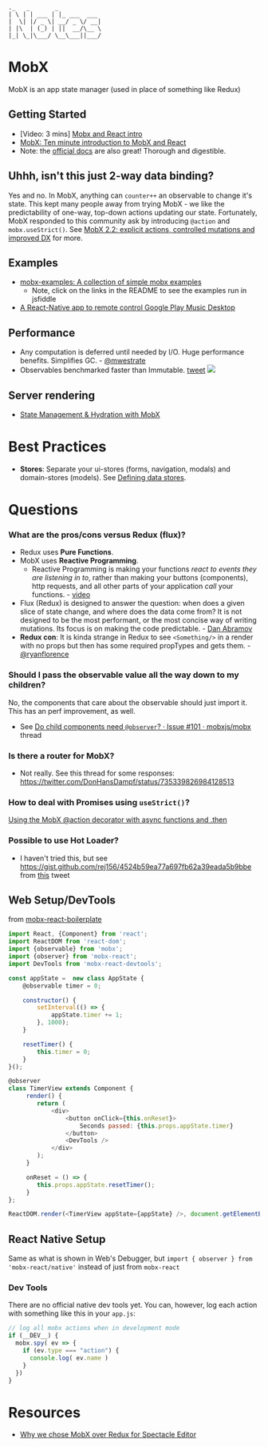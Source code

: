 ```
._   _       _            
| \ | | ___ | |_ ___  ___
|  \| |/ _ \| __/ _ \/ __|
| |\  | (_) | ||  __/\__ \
|_| \_|\___/ \__\___||___/

```

# MobX
MobX is an app state manager (used in place of something like Redux)

## Getting Started
- [Video: 3 mins] [Mobx and React intro ](https://egghead.io/lessons/javascript-mobx-and-react-intro-syncing-the-ui-with-the-app-state-using-observable-and-observer?utm_content=buffer621b3&utm_medium=social&utm_source=twitter.com&utm_campaign=buffer)
- [MobX: Ten minute introduction to MobX and React](https://mobxjs.github.io/mobx/getting-started.html)
- Note: the [official docs](http://mobxjs.github.io/mobx/index.html) are also great! Thorough and digestible.

## Uhhh, isn't this just 2-way data binding?
Yes and no. In MobX, anything can `counter++` an observable to change it's state. This kept many people away from trying MobX - we like the predictability of one-way, top-down actions updating our state. Fortunately, MobX responded to this community ask by introducing `@action` and `mobx.useStrict()`. See [MobX 2.2: explicit actions, controlled mutations and improved DX](https://medium.com/@mweststrate/mobx-2-2-explicit-actions-controlled-mutations-and-improved-dx-45cdc73c7c8d#.6h94skvar) for more.

## Examples
- [mobx-examples: A collection of simple mobx examples](https://github.com/mattruby/mobx-examples)
  - Note, click on the links in the README to see the examples run in jsfiddle
- [A React-Native app to remote control Google Play Music Desktop](https://github.com/GPMDP/google-play-music-desktop-remote)


## Performance
- Any computation is deferred until needed by I/O. Huge performance benefits. Simplifies GC. - [@mwestrate](https://twitter.com/mweststrate/status/734001713800224768)
- Observables benchmarked faster than Immutable. [tweet](https://twitter.com/mweststrate/status/718444275239882753)
![](https://pbs.twimg.com/media/CfhtQs-WwAAzkkW.jpg:large)


## Server rendering
- [State Management & Hydration with MobX](https://medium.com/@foxhound87/state-management-hydration-with-mobx-we-must-react-ep-05-1922a72453c6#.ksm0szwm9)


# Best Practices
- __Stores__: Separate your ui-stores (forms, navigation, modals) and domain-stores (models). See [Defining data stores](http://mobxjs.github.io/mobx/best/store.html).


# Questions
### What are the pros/cons versus Redux (flux)?
- Redux uses __Pure Functions__.
- MobX uses __Reactive Programming__.
  - Reactive Programming is making your functions *react to events they are listening in to*, rather than making your buttons (components), http requests, and all other parts of your application *call* your functions. - [video](https://www.youtube.com/watch?v=31URmaeNHSs&feature=youtu.be&t=640)
- Flux (Redux) is designed to answer the question: when does a given slice of state change, and where does the data come from? It is not designed to be the most performant, or the most concise way of writing mutations. Its focus is on making the code predictable. - [Dan Abramov](https://twitter.com/dan_abramov/status/733742952657342464)
- __Redux con__: It is kinda strange in Redux to see `<Something/>` in a render with no props but then has some required propTypes and gets them. - [@ryanflorence](https://twitter.com/ryanflorence/status/736278249458835456)

### Should I pass the observable value all the way down to my children?
No, the components that care about the observable should just import it. This has an perf improvement, as well.
- See [Do child components need `@observer`? · Issue #101 · mobxjs/mobx](https://github.com/mobxjs/mobx/issues/101#issuecomment-220891704) thread

### Is there a router for MobX?
- Not really. See this thread for some responses: https://twitter.com/DonHansDampf/status/735339826984128513

### How to deal with Promises using `useStrict()`?
[Using the MobX @action decorator with async functions and .then](http://stackoverflow.com/questions/37554828/using-the-mobx-action-decorator-with-async-functions-and-then)

### Possible to use Hot Loader?
- I haven't tried this, but see https://gist.github.com/rej156/4524b59ea77a697fb62a39eada5b9bbe from [this](https://twitter.com/ericjuta/status/737312909521457152) tweet

## Web Setup/DevTools
from [mobx-react-boilerplate](https://github.com/mobxjs/mobx-react-boilerplate/blob/master/src/index.jsx)
```js
import React, {Component} from 'react';
import ReactDOM from 'react-dom';
import {observable} from 'mobx';
import {observer} from 'mobx-react';
import DevTools from 'mobx-react-devtools';

const appState =  new class AppState {
    @observable timer = 0;

    constructor() {
        setInterval(() => {
            appState.timer += 1;
        }, 1000);
    }

    resetTimer() {
        this.timer = 0;
    }
}();

@observer
class TimerView extends Component {
     render() {
        return (
            <div>
                <button onClick={this.onReset}>
                    Seconds passed: {this.props.appState.timer}
                </button>
                <DevTools />
            </div>
        );
     }

     onReset = () => {
     	this.props.appState.resetTimer();
     }
};

ReactDOM.render(<TimerView appState={appState} />, document.getElementById('root'));
```

## React Native Setup
Same as what is shown in Web's Debugger, but `import { observer } from 'mobx-react/native'` instead of just from `mobx-react`

### Dev Tools
There are no official native dev tools yet. You can, however, log each action with something like this in your `app.js`:
```js
// log all mobx actions when in development mode
if (__DEV__) {
  mobx.spy( ev => {
    if (ev.type === "action") {
      console.log( ev.name )
    }
  })
}
```

# Resources
- [Why we chose MobX over Redux for Spectacle Editor](http://formidable.com/blog/2016/06/02/why-we-chose-mobx-over-redux-for-spectacle-editor/)
